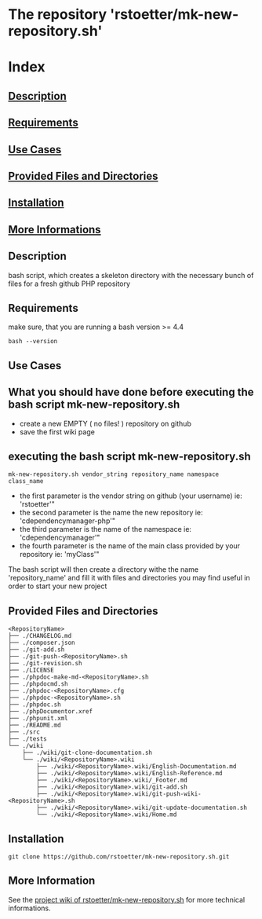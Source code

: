 
# The repository 'rstoetter/mk-new-repository.sh'

# Index

## [Description](#index_description)
## [Requirements](#index_requirements)
## [Use Cases](#index_use_cases)
## [Provided Files and Directories](#index_files)
## [Installation](#index_installation)
## [More Informations](#index_informations)

<a name="index_description"></a><h2>Description</h2>

bash script, which creates a skeleton directory with the necessary bunch of files for a fresh github PHP repository

<a name="index_requirements"></a><h2>Requirements</h2>

make sure, that you are running a bash version >= 4.4 

    bash --version


<a name="index_use_cases"></a><h2>Use Cases</h2>

## What you should have done before executing the bash script mk-new-repository.sh

- create a new EMPTY ( no files! ) repository on github 
- save the first wiki page 

## executing the bash script mk-new-repository.sh

    mk-new-repository.sh vendor_string repository_name namespace class_name

- the first parameter is the vendor string on github (your username) ie: 'rstoetter'"
- the second parameter is the name the new repository ie: 'cdependencymanager-php'"
- the third parameter is the name of the namespace ie: 'cdependencymanager'"
- the fourth parameter is the name of the main class provided by your repository ie: 'myClass'"

The bash script will then create a directory withe the name 'repository_name' and fill it with files and directories you may find useful in order to start your new project

<a name="index_files"></a><h2>Provided Files and Directories</h2>

    <RepositoryName>
    ├── ./CHANGELOG.md
    ├── ./composer.json
    ├── ./git-add.sh
    ├── ./git-push-<RepositoryName>.sh
    ├── ./git-revision.sh
    ├── ./LICENSE
    ├── ./phpdoc-make-md-<RepositoryName>.sh
    ├── ./phpdocmd.sh
    ├── ./phpdoc-<RepositoryName>.cfg
    ├── ./phpdoc-<RepositoryName>.sh
    ├── ./phpdoc.sh
    ├── ./phpDocumentor.xref
    ├── ./phpunit.xml
    ├── ./README.md
    ├── ./src
    ├── ./tests
    └── ./wiki
        ├── ./wiki/git-clone-documentation.sh
        └── ./wiki/<RepositoryName>.wiki
            ├── ./wiki/<RepositoryName>.wiki/English-Documentation.md
            ├── ./wiki/<RepositoryName>.wiki/English-Reference.md
            ├── ./wiki/<RepositoryName>.wiki/_Footer.md
            ├── ./wiki/<RepositoryName>.wiki/git-add.sh
            ├── ./wiki/<RepositoryName>.wiki/git-push-wiki-<RepositoryName>.sh
            ├── ./wiki/<RepositoryName>.wiki/git-update-documentation.sh
            └── ./wiki/<RepositoryName>.wiki/Home.md

<a name="index_installation"></a><h2>Installation</h2>

    git clone https://github.com/rstoetter/mk-new-repository.sh.git


<a name="index_informations"></a><h2>More Information</h2>

See the [project wiki of rstoetter/mk-new-repository.sh](https://github.com/rstoetter/mk-new-repository.sh/wiki) for more technical informations.

